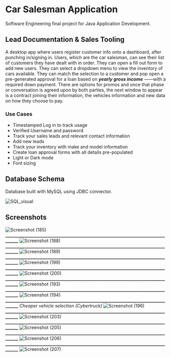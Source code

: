 # Car Salesman Application

Software Engineering final project for Java Application Development.

## Lead Documentation & Sales Tooling

A desktop app where users register customer info onto a dashboard, after punching
in/signing in. Users, which are the car salesman, can see their list of customers they
have dealt with in order. They can open a fill out form to add new users. They can select a dropdown menu to view the inventory of cars available. They can match the selection to a customer and pop open a pre-generated approval for a loan based on ***yearly gross income*** ——with a required down payment. There are options for promos and once that phase or conversation is agreed upon by both parties, the next window to appear is a contract joining their information, the vehicles information and new data on how they choose to pay.

### Use Cases

+ Timestamped Log in to track usage
+ Verified Username and password
+ Track your sales leads and relevant contact information
+ Add new leads
+ Track your inventory with make and model information
+ Create loan approval forms with all details pre-populated
+ Light or Dark mode
+ Font sizing 

## Database Schema

Database built with MySQL using JDBC connector.

![SQL_visual](https://user-images.githubusercontent.com/87147191/205205487-801ee871-153e-41e7-99bc-b21cca1e5e51.png)

## Screenshots

![Screenshot (185)](https://user-images.githubusercontent.com/87147191/205206215-d81070ed-1b7b-4211-882a-085696d5c1ef.png)
            **_________________________________________________________________________________**
![Screenshot (188)](https://user-images.githubusercontent.com/87147191/205206216-d6b452cc-89af-4158-a4da-fdd9c826fa7a.png)
            **_________________________________________________________________________________**
![Screenshot (189)](https://user-images.githubusercontent.com/87147191/205206218-23ea9c20-e817-4e36-ba4a-dfe6288baeff.png)
            **_________________________________________________________________________________**
![Screenshot (199)](https://user-images.githubusercontent.com/87147191/205206206-baa28a89-8749-4849-a39c-041efbb74c04.png)
            **_________________________________________________________________________________**
![Screenshot (200)](https://user-images.githubusercontent.com/87147191/205206207-bbd53084-1964-4b22-a7ca-d271b008062b.png)
            **_________________________________________________________________________________**
![Screenshot (193)](https://user-images.githubusercontent.com/87147191/205207374-2e34387f-9963-41a9-9b6f-ce76b5ebb0b7.png)
            **_________________________________________________________________________________**
![Screenshot (194)](https://user-images.githubusercontent.com/87147191/205206221-6f7dca9e-3312-4fdf-99a2-17a7ab54f32b.png)
            **_________________________________________________________________________________**
*Cheaper vehicle selection (Cybertruck)*
![Screenshot (196)](https://user-images.githubusercontent.com/87147191/205206222-aab474cf-9868-48ba-9e46-23580dc34797.png)
            **_________________________________________________________________________________**
![Screenshot (203)](https://user-images.githubusercontent.com/87147191/205206208-850d8ce1-7043-44cb-8232-779da5903aa5.png)
            **_________________________________________________________________________________**
![Screenshot (205)](https://user-images.githubusercontent.com/87147191/205206209-3a41fe23-6238-4fa2-a664-fc4f424f0b61.png)
            **_________________________________________________________________________________**
![Screenshot (206)](https://user-images.githubusercontent.com/87147191/205206210-bfa5c051-d14a-4ba1-a00f-bae6d86f8271.png)
            **_________________________________________________________________________________**
![Screenshot (207)](https://user-images.githubusercontent.com/87147191/205206214-4293dc2a-484e-4900-bf1d-9c6b94a695f4.png)


